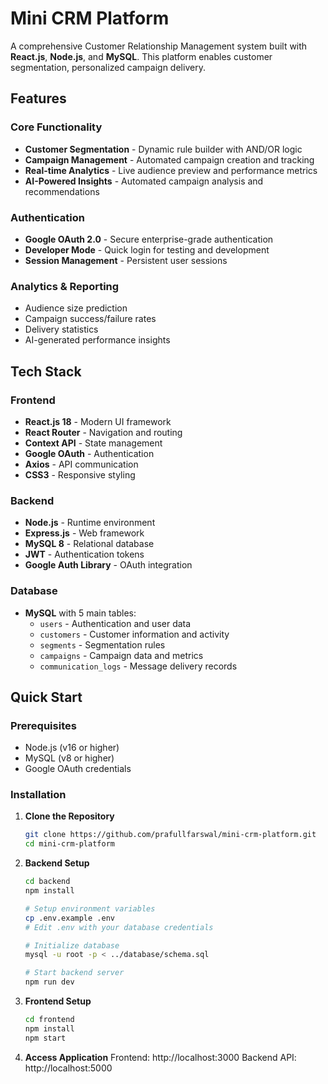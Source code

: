 # Mini CRM Platform 

A comprehensive Customer Relationship Management system built with **React.js**, **Node.js**, and **MySQL**. This platform enables customer segmentation, personalized campaign delivery.

## Features

### Core Functionality
- **Customer Segmentation** - Dynamic rule builder with AND/OR logic
- **Campaign Management** - Automated campaign creation and tracking
- **Real-time Analytics** - Live audience preview and performance metrics
- **AI-Powered Insights** - Automated campaign analysis and recommendations

### Authentication
- **Google OAuth 2.0** - Secure enterprise-grade authentication
- **Developer Mode** - Quick login for testing and development
- **Session Management** - Persistent user sessions

### Analytics & Reporting
- Audience size prediction
- Campaign success/failure rates
- Delivery statistics
- AI-generated performance insights

## Tech Stack

### Frontend
- **React.js 18** - Modern UI framework
- **React Router** - Navigation and routing
- **Context API** - State management
- **Google OAuth** - Authentication
- **Axios** - API communication
- **CSS3** - Responsive styling

### Backend
- **Node.js** - Runtime environment
- **Express.js** - Web framework
- **MySQL 8** - Relational database
- **JWT** - Authentication tokens
- **Google Auth Library** - OAuth integration

### Database
- **MySQL** with 5 main tables:
  - `users` - Authentication and user data
  - `customers` - Customer information and activity
  - `segments` - Segmentation rules
  - `campaigns` - Campaign data and metrics
  - `communication_logs` - Message delivery records

## Quick Start

### Prerequisites
- Node.js (v16 or higher)
- MySQL (v8 or higher)
- Google OAuth credentials

### Installation

1. **Clone the Repository**
   ```bash
   git clone https://github.com/prafullfarswal/mini-crm-platform.git
   cd mini-crm-platform
2. **Backend Setup**
   ```bash
   cd backend
   npm install

   # Setup environment variables
   cp .env.example .env
   # Edit .env with your database credentials

   # Initialize database
   mysql -u root -p < ../database/schema.sql

   # Start backend server
   npm run dev
3. **Frontend Setup**
   ```bash
   cd frontend
   npm install
   npm start
4. **Access Application**
   Frontend: http://localhost:3000
   Backend API: http://localhost:5000
